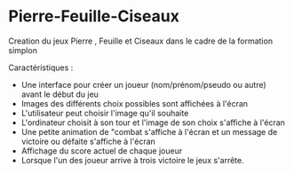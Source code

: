 # Pierre-Feuille-Ciseaux
Creation du jeux Pierre , Feuille et Ciseaux dans le cadre de la formation simplon

Caractéristiques :
- Une interface pour créer un joueur (nom/prénom/pseudo ou autre) avant le début du jeu
- Images des différents choix possibles sont affichées à l'écran
- L'utilisateur peut choisir l'image qu'il souhaite
- L'ordinateur choisit à son tour et l'image de son choix s'affiche à l'écran
- Une petite animation de "combat s'affiche à l'écran et un message de victoire ou défaite s'affiche à
l'écran
- Affichage du score actuel de chaque joueur
- Lorsque l'un des joueur arrive à trois victoire le jeux s'arrête.
